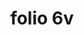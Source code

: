 ---
layout: edition
title: folio 6v
manuscript: Florence, Biblioteca Marucelliana, Carte Rajna XIX.15
sigla: R
iip: r006v.tif
milestone: 12
---